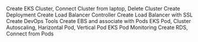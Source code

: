 Create EKS Cluster, Connect Cluster from laptop, Delete Cluster
Create Deployment
Create Load Balancer Controller
Create Load Balancer with SSL
Create DevOps Tools
Create EBS and associate with Pods
EKS Pod, Cluster Autoscaling, Harizontal Pod, Vertical Pod
EKS Pod Monitoring 
Create RDS, Connect from Pods